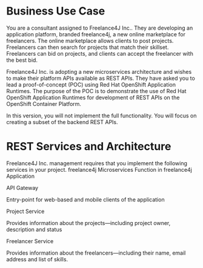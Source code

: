 
# Business Use Case

You are a consultant assigned to Freelance4J Inc.. They are developing an application platform, branded freelance4j, a new online marketplace for freelancers. The online marketplace allows clients to post projects. Freelancers can then search for projects that match their skillset. Freelancers can bid on projects, and clients can accept the freelancer with the best bid.

Freelance4J Inc. is adopting a new microservices architecture and wishes to make their platform APIs available as REST APIs. They have asked you to lead a proof-of-concept (POC) using Red Hat OpenShift Application Runtimes. The purpose of the POC is to demonstrate the use of Red Hat OpenShift Application Runtimes for development of REST APIs on the OpenShift Container Platform.

In this version, you will not implement the full functionality. You will focus on creating a subset of the backend REST APIs.

# REST Services and Architecture

Freelance4J Inc. management requires that you implement the following services in your project.
freelance4j Microservices 	Function in freelance4j Application

API Gateway
	

Entry-point for web-based and mobile clients of the application

Project Service
	

Provides information about the projects—including project owner, description and status

Freelancer Service
	

Provides information about the freelancers—including their name, email address and list of skills.